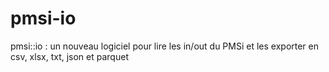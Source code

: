 # pmsi-io
pmsi::io : un nouveau logiciel pour lire les in/out du PMSi et les exporter en csv, xlsx, txt, json et parquet
